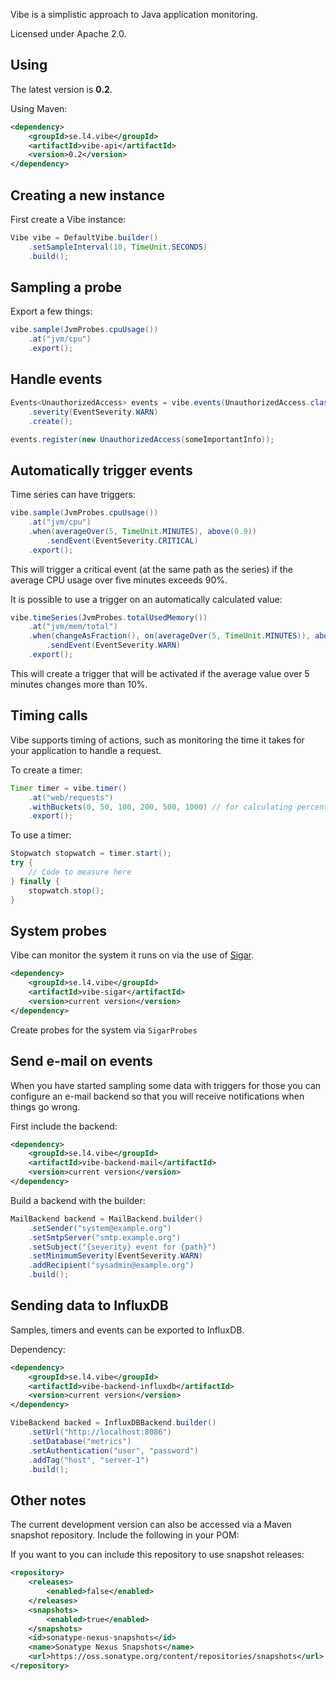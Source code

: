 Vibe is a simplistic approach to Java application monitoring. 

Licensed under Apache 2.0.

## Using

The latest version is **0.2**.

Using Maven:

```xml
<dependency>
	<groupId>se.l4.vibe</groupId>
	<artifactId>vibe-api</artifactId>
	<version>0.2</version>
</dependency>
```

## Creating a new instance

First create a Vibe instance:

```java
Vibe vibe = DefaultVibe.builder()
	.setSampleInterval(10, TimeUnit.SECONDS)
	.build();
```

## Sampling a probe

Export a few things:

```java
vibe.sample(JvmProbes.cpuUsage())
	.at("jvm/cpu")
	.export();
```

## Handle events

```java
Events<UnauthorizedAccess> events = vibe.events(UnauthorizedAccess.class)
	.severity(EventSeverity.WARN)
	.create();

events.register(new UnauthorizedAccess(someImportantInfo));
```

## Automatically trigger events

Time series can have triggers:


```java
vibe.sample(JvmProbes.cpuUsage())
	.at("jvm/cpu")
	.when(averageOver(5, TimeUnit.MINUTES), above(0.9))
		.sendEvent(EventSeverity.CRITICAL)
	.export();
```

This will trigger a critical event (at the same path as the series) if the average CPU usage over five minutes exceeds 90%.

It is possible to use a trigger on an automatically calculated value:

```java
vibe.timeSeries(JvmProbes.totalUsedMemory())
	.at("jvm/mem/total")
	.when(changeAsFraction(), on(averageOver(5, TimeUnit.MINUTES)), above(0.1))
		.sendEvent(EventSeverity.WARN)
	.export();
```

This will create a trigger that will be activated if the average value over 5 minutes changes more than 10%.

## Timing calls

Vibe supports timing of actions, such as monitoring the time it takes for your application to handle a request.

To create a timer:
```java
Timer timer = vibe.timer()
	.at("web/requests")
	.withBuckets(0, 50, 100, 200, 500, 1000) // for calculating percentiles
	.export();
```

To use a timer:
```java
Stopwatch stopwatch = timer.start();
try {
	// Code to measure here
} finally {
	stopwatch.stop();
}
```

## System probes

Vibe can monitor the system it runs on via the use of [Sigar](http://www.hyperic.com/products/sigar).

```xml
<dependency>
	<groupId>se.l4.vibe</groupId>
	<artifactId>vibe-sigar</artifactId>
	<version>current version</version>
</dependency>
```

Create probes for the system via `SigarProbes`

## Send e-mail on events

When you have started sampling some data with triggers for those you can
configure an e-mail backend so that you will receive notifications when
things go wrong.

First include the backend:

```xml
<dependency>
	<groupId>se.l4.vibe</groupId>
	<artifactId>vibe-backend-mail</artifactId>
	<version>current version</version>
</dependency>
``` 

Build a backend with the builder:

```java
MailBackend backend = MailBackend.builder()
	.setSender("system@example.org")
	.setSmtpServer("smtp.example.org")
	.setSubject("{severity} event for {path}")
	.setMinimumSeverity(EventSeverity.WARN)
	.addRecipient("sysadmin@example.org")
	.build();
```

## Sending data to InfluxDB

Samples, timers and events can be exported to InfluxDB.


Dependency:
```xml
<dependency>
	<groupId>se.l4.vibe</groupId>
	<artifactId>vibe-backend-influxdb</artifactId>
	<version>current version</version>
</dependency>
``` 

```java
VibeBackend backed = InfluxDBBackend.builder()
	.setUrl("http://localhost:8086")
	.setDatabase("metrics")
	.setAuthentication("user", "password")
	.addTag("host", "server-1")
	.build();
```

## Other notes

The current development version can also be accessed via a Maven snapshot
repository. Include the following in your POM:

If you want to you can include this repository to use snapshot releases:

```xml
<repository>
	<releases>
		<enabled>false</enabled>
	</releases>
	<snapshots>
		<enabled>true</enabled>
	</snapshots>
	<id>sonatype-nexus-snapshots</id>
	<name>Sonatype Nexus Snapshots</name>
	<url>https://oss.sonatype.org/content/repositories/snapshots</url>
</repository>
```
